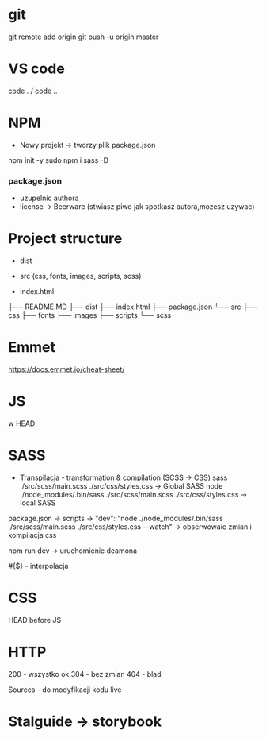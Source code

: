 # git

git remote add origin
git push -u origin master

# VS code

code . / code ..

# NPM

- Nowy projekt -> tworzy plik package.json

npm init -y 
sudo npm i sass -D

### package.json 

- uzupelnic authora
- license -> Beerware (stwiasz piwo jak spotkasz autora,mozesz uzywac)

# Project structure

- dist
- src (css, fonts, images, scripts, scss)

- index.html


├── README.MD
├── dist
├── index.html
├── package.json
└── src
    ├── css
    ├── fonts
    ├── images
    ├── scripts
    └── scss

# Emmet

https://docs.emmet.io/cheat-sheet/

# JS

<script src="./src/scripts/app.js" async defer></script> w HEAD

# SASS

- Transpilacja - transformation & compilation (SCSS -> CSS)
sass ./src/scss/main.scss ./src/css/styles.css -> Global SASS
node ./node_modules/.bin/sass ./src/scss/main.scss ./src/css/styles.css -> local SASS

package.json -> scripts -> "dev": "node ./node_modules/.bin/sass ./src/scss/main.scss ./src/css/styles.css --watch" -> obserwowaie zmian i kompilacja css

npm run dev -> uruchomienie deamona


#{$} - interpolacja

# CSS

HEAD before JS

<link rel="stylesheet" href="./src/css/styles.css">


# HTTP

200 - wszystko ok
304 - bez zmian
404 - blad

Sources - do modyfikacji kodu live

# Stalguide -> storybook


